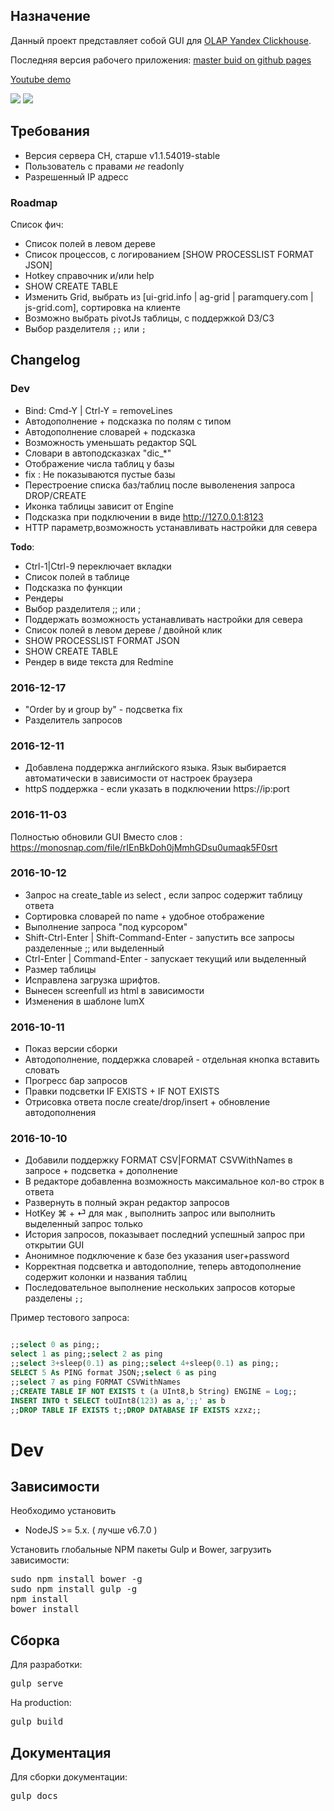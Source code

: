 ## Назначение
Данный проект представляет собой GUI для [OLAP Yandex Clickhouse](https://github.com/yandex/ClickHouse).

Последняя версия рабочего приложения: [master buid on github pages](http://guiclickhouse.smi2.ru/)

[Youtube demo](https://www.youtube.com/watch?v=u5DOWnm47vg)

![](https://raw.githubusercontent.com/smi2/clickhouse-frontend/master/media/screen4.jpg)
![](https://raw.githubusercontent.com/smi2/clickhouse-frontend/master/media/screen5.jpg)


## Требования 
* Версия сервера CH, старше  v1.1.54019-stable
* Пользователь с правами _не_ readonly 
* Разрешенный IP адресс



### Roadmap
Список фич: 
* Список полей в левом дереве 
* Список процессов, с логированием [SHOW PROCESSLIST FORMAT JSON]
* Hotkey справочник и/или help 
* SHOW CREATE TABLE 
* Изменить Grid, выбрать из [ui-grid.info | ag-grid | paramquery.com | js-grid.com], сортировка на клиенте 
* Возможно выбрать pivotJs таблицы,  c поддержкой D3/C3
* Выбор разделителя `;;` или `;`




## Changelog 


### Dev 
* Bind: Cmd-Y | Ctrl-Y = removeLines
* Автодополнение + подсказка по полям с типом 
* Автодополнение словарей + подсказка
* Возможность уменьшать редактор SQL
* Словари в автоподсказках "dic_*"
* Отображение числа таблиц у базы
* fix : Не показываются пустые базы
* Перестроение списка баз/таблиц после выволенения запроса DROP/CREATE
* Иконка таблицы зависит от Engine
* Подсказка при подключении в виде http://127.0.0.1:8123
* HTTP параметр,возможность устанавливать настройки для севера

**Todo**:

- Ctrl-1|Ctrl-9 переключает вкладки
- Список полей в таблице
- Подсказка по функции
- Рендеры 
- Выбор разделителя ;; или ; 
- Поддержать возможность устанавливать настройки для севера
- Список полей в левом дереве / двойной клик
- SHOW PROCESSLIST FORMAT JSON
- SHOW CREATE TABLE
- Рендер в виде текста для Redmine 



### 2016-12-17

* "Order by и group by" - подсветка fix
* Разделитель запросов 


### 2016-12-11

* Добавлена поддержка английского языка. Язык выбирается автоматически в зависимости от настроек браузера
* httpS поддержка - если указать в подключении https://ip:port 

### 2016-11-03
Полностью обновили GUI 
Вместо слов : https://monosnap.com/file/rIEnBkDoh0jMmhGDsu0umaqk5F0srt 


### 2016-10-12
* Запрос на create_table из select , если запрос содержит таблицу ответа 
* Сортировка словарей по name + удобное отображение
* Выполнение запроса "под курсором"  
* Shift-Ctrl-Enter | Shift-Command-Enter - запустить все запросы разделенные ;; или выделенный 
* Ctrl-Enter | Command-Enter - запускает текущий или выделенный 
* Размер таблицы 
* Исправлена загрузка шрифтов. 
* Вынесен screenfull из html в зависимости
* Изменения в шаблоне lumX

### 2016-10-11
* Показ версии сборки
* Автодополнение, поддержка словарей - отдельная кнопка вставить словать
* Прогресс бар запросов
* Правки подсветки IF EXISTS + IF NOT EXISTS
* Отрисовка ответа после create/drop/insert + обновление автодополнения

### 2016-10-10
* Добавили поддержку FORMAT CSV|FORMAT CSVWithNames в запросе + подсветка + дополнение
* В редакторе добавленна возможность максимальное кол-во строк в ответа
* Развернуть в полный экран редактор запросов 
* HotKey ⌘ + ⏎ для мак , выполнить запрос или выполнить выделенный запрос только 
* История запросов, показывает последний успешный запрос при открытии GUI 
* Анонимное подключение к базе без указания user+password  
* Корректная подсветка и автодополние, теперь автодополнение содержит колонки и названия таблиц
* Последовательное выполнение нескольких запросов которые разделены `;;`



Пример тестового запроса: 
```sql

;;select 0 as ping;;
select 1 as ping;;select 2 as ping
;;select 3+sleep(0.1) as ping;;select 4+sleep(0.1) as ping;;
SELECT 5 As PING format JSON;;select 6 as ping
;;select 7 as ping FORMAT CSVWithNames
;;CREATE TABLE IF NOT EXISTS t (a UInt8,b String) ENGINE = Log;;
INSERT INTO t SELECT toUInt8(123) as a,';;' as b  
;;DROP TABLE IF EXISTS t;;DROP DATABASE IF EXISTS xzxz;;

```


# Dev

## Зависимости
Необходимо установить
* NodeJS >= 5.x. ( лучше v6.7.0 )

Установить глобальные NPM пакеты Gulp и Bower, загрузить зависимости:
<pre>
sudo npm install bower -g
sudo npm install gulp -g
npm install
bower install
</pre>

## Сборка
Для разработки:
<pre>
gulp serve
</pre>
На production:
<pre>
gulp build
</pre>

## Документация
Для сборки документации:
<pre>
gulp docs
</pre>
